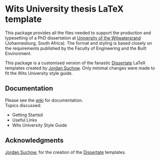 # Wits University thesis LaTeX template

This package provides all the files needed to support the production and typesetting of a PhD dissertation at [University of the Witwatersrand](http://www.wits.ac.za/) (Johannesburg, South Africa). The format and styling is based closely on the requirements published by the Faculty of Engineering and the Built Environment.
  
This package is a customised version of the fanastic [Dissertate](https://github.com/suchow/Dissertate) LaTeX templates created by [Jordan Suchow](https://github.com/suchow). Only minimal changes were made to fit the Wits University style guide.

## Documentation
Please see the [wiki](https://github.com/SlicedSilver/WitsUniversity-TeXTemplate/wiki) for documentation.  
Topics discussed:
* Getting Started
* Useful Links
* Wits University Style Guide

## Acknowledgments
[Jordan Suchow](https://github.com/suchow), for the creation of the [Dissertate](https://github.com/suchow/Dissertate) templates.
